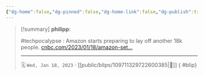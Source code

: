 ```yaml
---
{"dg-home":false,"dg-pinned":false,"dg-home-link":false,"dg-publish":true,"type":"blip","disabled rules":["yaml-title","yaml-title-alias","file-name-heading"],"title":"philipp on mastodon @ 2023-01-18","created-date":"2023-01-18T17:13:58","id":109711329722600380,"updated-date":"2025-05-02T08:50:43","dg-path":"blips/109711329722600385.md","permalink":"/blips/109711329722600385/","dgPassFrontmatter":true}
---
```


> [!summary] **philipp**:
>
> #techpocalypse : Amazon starts preparing to lay off another 18k people. [cnbc.com/2023/01/18/amazon-set…](https://www.cnbc.com/2023/01/18/amazon-set-to-begin-new-round-of-layoffs-affecting-over-18000-people.html)
> - - -
>
> 🗓️ `Wed, Jan 18, 2023` · [[public/blips/109711329722600385\|🔗]]
{ #blip}

